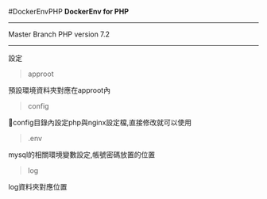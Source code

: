 
#DockerEnvPHP
**DockerEnv for PHP**

----------
Master Branch
PHP version 
7.2


----------
設定
>approot
>
預設環境資料夾對應在approot內
>config
>
config目錄內設定php與nginx設定檔,直接修改就可以使用
>.env
>
mysql的相關環境變數設定,帳號密碼放置的位置

>log
>
log資料夾對應位置